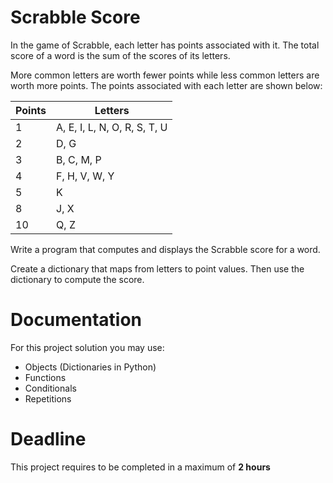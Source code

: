 # Scrabble Score

In the game of Scrabble, each letter has points associated with it. The total score of a word is the sum of the scores of its letters.

More common letters are worth fewer points while less common letters are worth more points. The points associated with
each letter are shown below:

|Points| Letters|
|------|---------|
|1| A, E, I, L, N, O, R, S, T, U|
|2| D, G|
|3| B, C, M, P|
|4| F, H, V, W, Y|
|5|K|
|8| J, X|
|10| Q, Z|

Write a program that computes and displays the Scrabble score for a word. 

Create a dictionary that maps from letters to point values. Then use the dictionary to compute the score.
 	 	 	 			 
# Documentation

For this project solution you may use:

- Objects (Dictionaries in Python)
- Functions
- Conditionals
- Repetitions

# Deadline

This project requires to be completed in a maximum of **2 hours**
